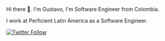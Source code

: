 Hi there 👋. I'm Gustavo, I'm Software Engineer from Colombia.

I work at Perficient Latin America as a Software Engineer.

[![Twitter Follow](https://img.shields.io/twitter/follow/gemr1423?label=Follow%20@gemr1423)](https://twitter.com/intent/follow?screen_name=gemr1423)

<!--
**gemr142388/gemr142388** is a ✨ _special_ ✨ repository because its `README.md` (this file) appears on your GitHub profile.

Here are some ideas to get you started:

- 🔭 I’m currently working on ...
- 🌱 I’m currently learning ...
- 👯 I’m looking to collaborate on ...
- 🤔 I’m looking for help with ...
- 💬 Ask me about ...
- 📫 How to reach me: ...
- 😄 Pronouns: ...
- ⚡ Fun fact: ...
-->
